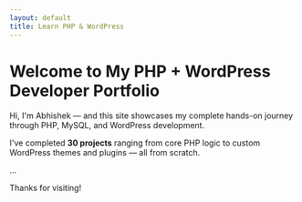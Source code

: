```yaml
---
layout: default
title: Learn PHP & WordPress
---
```


#  Welcome to My PHP + WordPress Developer Portfolio

Hi, I'm Abhishek — and this site showcases my complete hands-on journey through PHP, MySQL, and WordPress development.

I've completed **30 projects** ranging from core PHP logic to custom WordPress themes and plugins — all from scratch.

...

Thanks for visiting! 
